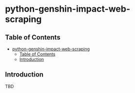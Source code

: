# python-genshin-impact-web-scraping

## Table of Contents

- [python-genshin-impact-web-scraping](#python-genshin-impact-web-scraping)
  - [Table of Contents](#table-of-contents)
  - [Introduction](#introduction)

## Introduction

TBD
